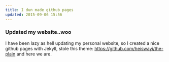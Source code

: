 ```yaml
---
title: I dun made github pages
updated: 2015-09-06 15:56
---
```


### Updated my website..woo

I have been lazy as hell updating my personal website, so I created a nice github pages with Jekyll, stole this theme: https://github.com/heiswayi/the-plain and here we are.

